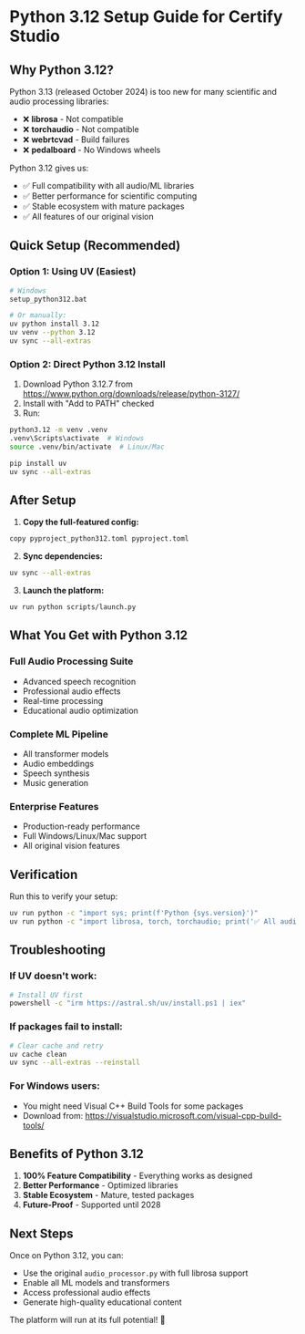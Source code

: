 # Python 3.12 Setup Guide for Certify Studio

## Why Python 3.12?

Python 3.13 (released October 2024) is too new for many scientific and audio processing libraries:
- ❌ **librosa** - Not compatible
- ❌ **torchaudio** - Not compatible  
- ❌ **webrtcvad** - Build failures
- ❌ **pedalboard** - No Windows wheels

Python 3.12 gives us:
- ✅ Full compatibility with all audio/ML libraries
- ✅ Better performance for scientific computing
- ✅ Stable ecosystem with mature packages
- ✅ All features of our original vision

## Quick Setup (Recommended)

### Option 1: Using UV (Easiest)
```bash
# Windows
setup_python312.bat

# Or manually:
uv python install 3.12
uv venv --python 3.12
uv sync --all-extras
```

### Option 2: Direct Python 3.12 Install
1. Download Python 3.12.7 from https://www.python.org/downloads/release/python-3127/
2. Install with "Add to PATH" checked
3. Run:
```bash
python3.12 -m venv .venv
.venv\Scripts\activate  # Windows
source .venv/bin/activate  # Linux/Mac

pip install uv
uv sync --all-extras
```

## After Setup

1. **Copy the full-featured config:**
```bash
copy pyproject_python312.toml pyproject.toml
```

2. **Sync dependencies:**
```bash
uv sync --all-extras
```

3. **Launch the platform:**
```bash
uv run python scripts/launch.py
```

## What You Get with Python 3.12

### Full Audio Processing Suite
- Advanced speech recognition
- Professional audio effects
- Real-time processing
- Educational audio optimization

### Complete ML Pipeline
- All transformer models
- Audio embeddings
- Speech synthesis
- Music generation

### Enterprise Features
- Production-ready performance
- Full Windows/Linux/Mac support
- All original vision features

## Verification

Run this to verify your setup:
```bash
uv run python -c "import sys; print(f'Python {sys.version}')"
uv run python -c "import librosa, torch, torchaudio; print('✅ All audio libraries working!')"
```

## Troubleshooting

### If UV doesn't work:
```bash
# Install UV first
powershell -c "irm https://astral.sh/uv/install.ps1 | iex"
```

### If packages fail to install:
```bash
# Clear cache and retry
uv cache clean
uv sync --all-extras --reinstall
```

### For Windows users:
- You might need Visual C++ Build Tools for some packages
- Download from: https://visualstudio.microsoft.com/visual-cpp-build-tools/

## Benefits of Python 3.12

1. **100% Feature Compatibility** - Everything works as designed
2. **Better Performance** - Optimized libraries
3. **Stable Ecosystem** - Mature, tested packages
4. **Future-Proof** - Supported until 2028

## Next Steps

Once on Python 3.12, you can:
- Use the original `audio_processor.py` with full librosa support
- Enable all ML models and transformers
- Access professional audio effects
- Generate high-quality educational content

The platform will run at its full potential! 🚀
